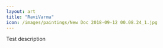```yaml
---
layout: art
title: "RaviVarma"
icon: /images/paintings/New Doc 2018-09-12 00.08.24_1.jpg
---
```


Test description
